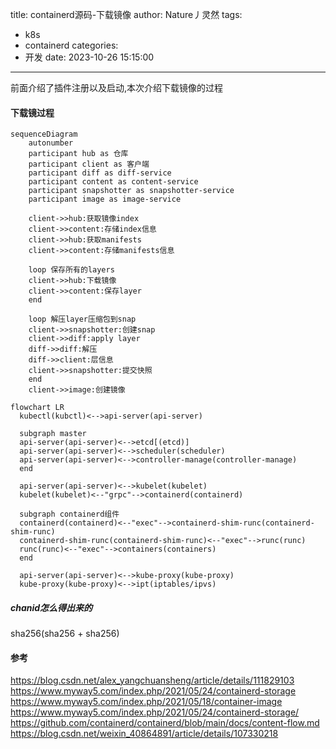 title: containerd源码-下载镜像
author: Nature丿灵然
tags:
  - k8s
  - containerd
categories:
  - 开发
date: 2023-10-26 15:15:00
---

前面介绍了插件注册以及启动,本次介绍下载镜像的过程

<!--more-->

#### 下载镜过程

```mermaid
sequenceDiagram
    autonumber
    participant hub as 仓库
    participant client as 客户端
    participant diff as diff-service
    participant content as content-service
    participant snapshotter as snapshotter-service
    participant image as image-service

    client->>hub:获取镜像index
    client->>content:存储index信息
    client->>hub:获取manifests
    client->>content:存储manifests信息

    loop 保存所有的layers
    client->>hub:下载镜像
    client->>content:保存layer
    end

    loop 解压layer压缩包到snap
    client->>snapshotter:创建snap
    client->>diff:apply layer
    diff->>diff:解压
    diff->>client:层信息
    client->>snapshotter:提交快照
    end
    client->>image:创建镜像
```

```mermaid
flowchart LR
  kubectl(kubctl)<-->api-server(api-server)

  subgraph master
  api-server(api-server)<-->etcd[(etcd)]
  api-server(api-server)<-->scheduler(scheduler)
  api-server(api-server)<-->controller-manage(controller-manage)
  end

  api-server(api-server)<-->kubelet(kubelet)
  kubelet(kubelet)<--"grpc"-->containerd(containerd)

  subgraph containerd组件
  containerd(containerd)<--"exec"-->containerd-shim-runc(containerd-shim-runc)
  containerd-shim-runc(containerd-shim-runc)<--"exec"-->runc(runc)
  runc(runc)<--"exec"-->containers(containers)
  end

  api-server(api-server)<-->kube-proxy(kube-proxy)
  kube-proxy(kube-proxy)<-->ipt(iptables/ipvs)
```

##### chanid怎么得出来的

sha256(sha256 + sha256)

#### 参考

<https://blog.csdn.net/alex_yangchuansheng/article/details/111829103>
<https://www.myway5.com/index.php/2021/05/24/containerd-storage>
<https://www.myway5.com/index.php/2021/05/18/container-image>
<https://www.myway5.com/index.php/2021/05/24/containerd-storage/>
<https://github.com/containerd/containerd/blob/main/docs/content-flow.md>
<https://blog.csdn.net/weixin_40864891/article/details/107330218>
